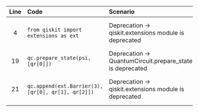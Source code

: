 | Line | Code | Scenario | Reference | Artifact | Refactoring |
| :--: | :--- | :------- | :-------- | :------- | :---------- |
| 4 | `from qiskit import extensions as ext` | Deprecation -> qiskit.extensions module is deprecated | d7e68a47-8d01-4433-a93c-1aebfca5d9f4 | qiskit.extensions | Replace with `from qiskit.circuit.library import *` and remove usage of `ext`. |
| 19 | `qc.prepare_state(psi, [qr[0]])` | Deprecation -> QuantumCircuit.prepare_state() is deprecated |  | QuantumCircuit.prepare_state | Replace with `qc.initialize(psi, qr[0])`. |
| 21 | `qc.append(ext.Barrier(3), [qr[0], qr[1], qr[2]])` | Deprecation -> qiskit.extensions module is deprecated | d7e68a47-8d01-4433-a93c-1aebfca5d9f4 | qiskit.extensions.Barrier | Replace with `qc.barrier([qr[0], qr[1], qr[2]])`. |